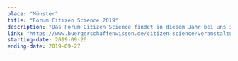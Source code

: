 ```yaml
---
place: "Münster"
title: "Forum Citizen Science 2019"
description: "Das Forum Citizen Science findet in diesem Jahr bei uns in Münster am Institut für Geoinformatik statt. Die Anmeldung ist noch bis zum 13. September <a href=\"https://www.buergerschaffenwissen.de/citizen-science/veranstaltungen/forum-citizen-science-2019/anmeldung\">hier</a> möglich."
link: "https://www.buergerschaffenwissen.de/citizen-science/veranstaltungen/forum-citizen-science-2019"
starting-date: 2019-09-26
ending-date: 2019-09-27
---
```

